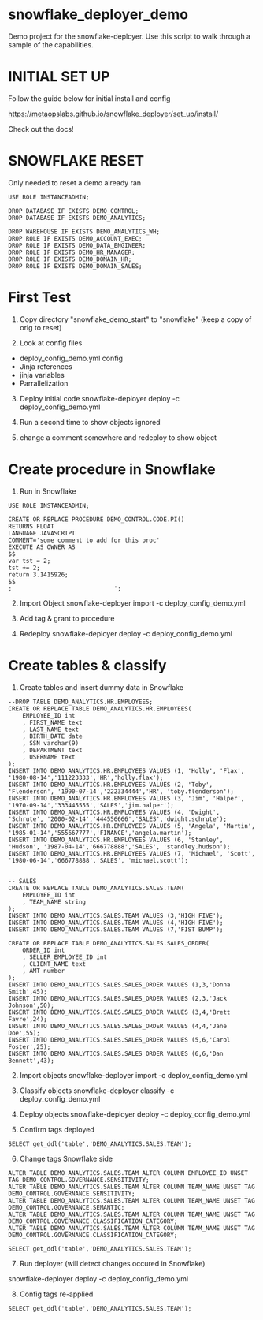 # snowflake_deployer_demo

Demo project for the snowflake-deployer.  Use this script to walk through a sample of the capabilities.


# INITIAL SET UP

Follow the guide below for initial install and config

https://metaopslabs.github.io/snowflake_deployer/set_up/install/

Check out the docs!


# SNOWFLAKE RESET

Only needed to reset a demo already ran

```
USE ROLE INSTANCEADMIN;

DROP DATABASE IF EXISTS DEMO_CONTROL;
DROP DATABASE IF EXISTS DEMO_ANALYTICS;

DROP WAREHOUSE IF EXISTS DEMO_ANALYTICS_WH;
DROP ROLE IF EXISTS DEMO_ACCOUNT_EXEC;
DROP ROLE IF EXISTS DEMO_DATA_ENGINEER;
DROP ROLE IF EXISTS DEMO_HR_MANAGER;
DROP ROLE IF EXISTS DEMO_DOMAIN_HR;
DROP ROLE IF EXISTS DEMO_DOMAIN_SALES;
```


# First Test

1. Copy directory "snowflake_demo_start" to "snowflake" (keep a copy of orig to reset)

2. Look at config files
- deploy_config_demo.yml config
- Jinja references
- jinja variables
- Parrallelization

3. Deploy initial code
snowflake-deployer deploy -c deploy_config_demo.yml

4. Run a second time to show objects ignored 

5. change a comment somewhere and redeploy to show object 


# Create procedure in Snowflake

1. Run in Snowflake

```
USE ROLE INSTANCEADMIN;

CREATE OR REPLACE PROCEDURE DEMO_CONTROL.CODE.PI() 
RETURNS FLOAT 
LANGUAGE JAVASCRIPT 
COMMENT='some comment to add for this proc' 
EXECUTE AS OWNER AS 
$$
var tst = 2; 
tst += 2; 
return 3.1415926;
$$
;                             ';
```

2. Import Object
snowflake-deployer import -c deploy_config_demo.yml

3. Add tag & grant to procedure

4. Redeploy
snowflake-deployer deploy -c deploy_config_demo.yml



# Create tables & classify

1. Create tables and insert dummy data in Snowflake 

```
--DROP TABLE DEMO_ANALYTICS.HR.EMPLOYEES;
CREATE OR REPLACE TABLE DEMO_ANALYTICS.HR.EMPLOYEES(
    EMPLOYEE_ID int
    , FIRST_NAME text 
    , LAST_NAME text 
    , BIRTH_DATE date 
    , SSN varchar(9) 
    , DEPARTMENT text
    , USERNAME text 
);
INSERT INTO DEMO_ANALYTICS.HR.EMPLOYEES VALUES (1, 'Holly', 'Flax', '1980-08-14','111223333','HR','holly.flax');
INSERT INTO DEMO_ANALYTICS.HR.EMPLOYEES VALUES (2, 'Toby', 'Flenderson', '1990-07-14','222334444','HR', 'toby.flenderson');
INSERT INTO DEMO_ANALYTICS.HR.EMPLOYEES VALUES (3, 'Jim', 'Halper', '1970-09-14','333445555','SALES','jim.halper');
INSERT INTO DEMO_ANALYTICS.HR.EMPLOYEES VALUES (4, 'Dwight', 'Schrute', '2000-02-14','444556666','SALES','dwight.schrute');
INSERT INTO DEMO_ANALYTICS.HR.EMPLOYEES VALUES (5, 'Angela', 'Martin', '1985-01-14','555667777','FINANCE','angela.martin');
INSERT INTO DEMO_ANALYTICS.HR.EMPLOYEES VALUES (6, 'Stanley', 'Hudson', '1987-04-14','666778888','SALES', 'standley.hudson');
INSERT INTO DEMO_ANALYTICS.HR.EMPLOYEES VALUES (7, 'Michael', 'Scott', '1980-06-14','666778888','SALES', 'michael.scott');


-- SALES 
CREATE OR REPLACE TABLE DEMO_ANALYTICS.SALES.TEAM(
    EMPLOYEE_ID int
    , TEAM_NAME string
);
INSERT INTO DEMO_ANALYTICS.SALES.TEAM VALUES (3,'HIGH FIVE');
INSERT INTO DEMO_ANALYTICS.SALES.TEAM VALUES (4,'HIGH FIVE');
INSERT INTO DEMO_ANALYTICS.SALES.TEAM VALUES (7,'FIST BUMP');

CREATE OR REPLACE TABLE DEMO_ANALYTICS.SALES.SALES_ORDER(
    ORDER_ID int
    , SELLER_EMPLOYEE_ID int
    , CLIENT_NAME text 
    , AMT number
);
INSERT INTO DEMO_ANALYTICS.SALES.SALES_ORDER VALUES (1,3,'Donna Smith',45);
INSERT INTO DEMO_ANALYTICS.SALES.SALES_ORDER VALUES (2,3,'Jack Johnson',50);
INSERT INTO DEMO_ANALYTICS.SALES.SALES_ORDER VALUES (3,4,'Brett Favre',24);
INSERT INTO DEMO_ANALYTICS.SALES.SALES_ORDER VALUES (4,4,'Jane Doe',55);
INSERT INTO DEMO_ANALYTICS.SALES.SALES_ORDER VALUES (5,6,'Carol Foster',25);
INSERT INTO DEMO_ANALYTICS.SALES.SALES_ORDER VALUES (6,6,'Dan Bennett',43);
```

2. Import objects
snowflake-deployer import -c deploy_config_demo.yml

3. Classify objects
snowflake-deployer classify -c deploy_config_demo.yml

4. Deploy objects
snowflake-deployer deploy -c deploy_config_demo.yml

5. Confirm tags deployed

```
SELECT get_ddl('table','DEMO_ANALYTICS.SALES.TEAM');
```

6. Change tags Snowflake side

```
ALTER TABLE DEMO_ANALYTICS.SALES.TEAM ALTER COLUMN EMPLOYEE_ID UNSET TAG DEMO_CONTROL.GOVERNANCE.SENSITIVITY;
ALTER TABLE DEMO_ANALYTICS.SALES.TEAM ALTER COLUMN TEAM_NAME UNSET TAG DEMO_CONTROL.GOVERNANCE.SENSITIVITY;
ALTER TABLE DEMO_ANALYTICS.SALES.TEAM ALTER COLUMN TEAM_NAME UNSET TAG DEMO_CONTROL.GOVERNANCE.SEMANTIC;
ALTER TABLE DEMO_ANALYTICS.SALES.TEAM ALTER COLUMN TEAM_NAME UNSET TAG DEMO_CONTROL.GOVERNANCE.CLASSIFICATION_CATEGORY;
ALTER TABLE DEMO_ANALYTICS.SALES.TEAM ALTER COLUMN TEAM_NAME UNSET TAG DEMO_CONTROL.GOVERNANCE.CLASSIFICATION_CATEGORY;

SELECT get_ddl('table','DEMO_ANALYTICS.SALES.TEAM');
```

7. Run deployer (will detect changes occured in Snowflake)

snowflake-deployer deploy -c deploy_config_demo.yml

8. Config tags re-applied

```
SELECT get_ddl('table','DEMO_ANALYTICS.SALES.TEAM');
```
